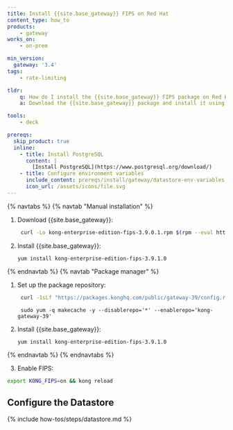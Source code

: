 ```yaml
---
title: Install {{site.base_gateway}} FIPS on Red Hat
content_type: how_to
products:
    - gateway
works_on:
    - on-prem

min_version:
  gateway: '3.4'
tags:
    - rate-limiting

tldr:
    q: How do I install the {{site.base_gateway}} FIPS package on Red Hat? 
    a: Download the {{site.base_gateway}} package and install it using your package manager. Then configure the database.

tools:
    - deck

prereqs:
  skip_product: true
  inline:
    - title: Install PostgreSQL
      content: |
        [Install PostgreSQL](https://www.postgresql.org/download/)
    - title: Configure environment variables
      include_content: prereqs/install/gateway/datastore-env-variables
      icon_url: /assets/icons/file.svg
---
```


{% navtabs %}
{% navtab "Manual installation" %}
1. Download {{site.base_gateway}}:
    ```sh
     curl -Lo kong-enterprise-edition-fips-3.9.0.1.rpm $(rpm --eval https://packages.konghq.com/public/gateway-39/rpm/el/%{rhel}/x86_64/kong-enterprise-edition-fips-3.9.0.1.el%{rhel}.x86_64.rpm)
    ```

2. Install {{site.base_gateway}}:
    ```
    yum install kong-enterprise-edition-fips-3.9.1.0
    ```
{% endnavtab %}
{% navtab "Package manager" %}
1. Set up the package repository:
    ```sh
     curl -1sLf "https://packages.konghq.com/public/gateway-39/config.rpm.txt?distro=el&codename=$(rpm --eval '%{rhel}')" | sudo tee /etc/yum.repos.d/kong-gateway-39.repo
    ```
    ```
     sudo yum -q makecache -y --disablerepo='*' --enablerepo='kong-gateway-39'
    ```

2. Install {{site.base_gateway}}:
    ```
    yum install kong-enterprise-edition-fips-3.9.1.0
    ```
{% endnavtab %}
{% endnavtabs %}

3. Enable FIPS:

```sh
export KONG_FIPS=on && kong reload
```

## Configure the Datastore

{% include how-tos/steps/datastore.md %}
